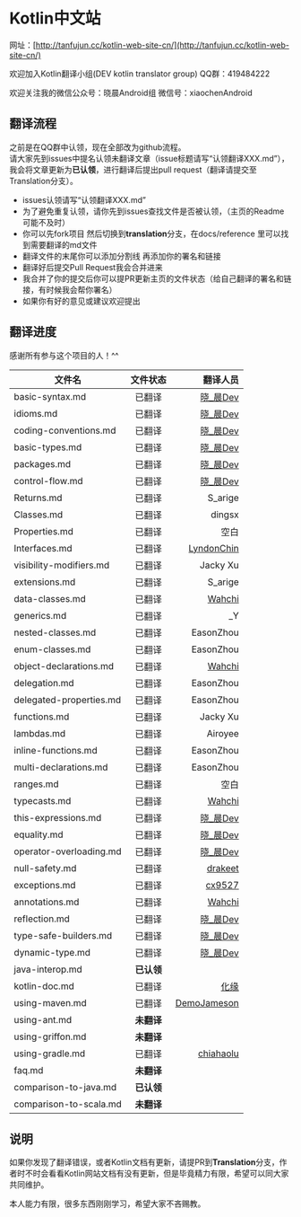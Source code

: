 # Kotlin中文站

网址：[http://tanfujun.cc/kotlin-web-site-cn/](http://tanfujun.cc/kotlin-web-site-cn/)

欢迎加入Kotlin翻译小组(DEV kotlin translator group)   QQ群：419484222  

欢迎关注我的微信公众号：晓晨Android组 微信号：xiaochenAndroid

## 翻译流程

之前是在QQ群中认领，现在全部改为github流程。  
请大家先到issues中提名认领未翻译文章（issue标题请写“认领翻译XXX.md”），我会将文章更新为**已认领**，进行翻译后提出pull request（翻译请提交至Translation分支）。

* issues认领请写“认领翻译XXX.md”
* 为了避免重复认领，请你先到issues查找文件是否被认领，（主页的Readme可能不及时）
* 你可以先fork项目 然后切换到**translation**分支，在docs/reference 里可以找到需要翻译的md文件
* 翻译文件的末尾你可以添加分割线 再添加你的署名和链接
* 翻译好后提交Pull Request我会合并进来
* 我合并了你的提交后你可以提PR更新主页的文件状态（给自己翻译的署名和链接，有时候我会帮你署名）
* 如果你有好的意见或建议欢迎提出

## 翻译进度

感谢所有参与这个项目的人！^^

| 文件名        | 文件状态           | 翻译人员  |  
| ------------- |:-------------:| -----:|  
|basic-syntax.md|已翻译|[晓_晨Dev](http://tanfujun.cc)|  
|idioms.md|已翻译|[晓_晨Dev](http://tanfujun.cc)|  
|coding-conventions.md|已翻译|[晓_晨Dev](http://tanfujun.cc)|  
|basic-types.md|已翻译|[晓_晨Dev](http://tanfujun.cc)|  
|packages.md|已翻译|[晓_晨Dev](http://tanfujun.cc)|  
|control-flow.md|已翻译|[晓_晨Dev](http://tanfujun.cc)|  
|Returns.md|已翻译|S_arige|  
|Classes.md|已翻译|dingsx|  
|Properties.md|已翻译|空白|  
|Interfaces.md |已翻译|[LyndonChin](https://github.com/LyndonChin)|  
|visibility-modifiers.md|已翻译|Jacky Xu|  
|extensions.md|已翻译|S_arige|  
|data-classes.md|已翻译|[Wahchi](https://github.com/wahchi)|  
|generics.md|已翻译|_Y|  
|nested-classes.md|已翻译|EasonZhou|  
|enum-classes.md|已翻译|EasonZhou|  
|object-declarations.md|已翻译|[Wahchi](https://github.com/wahchi)|  
|delegation.md|已翻译|EasonZhou|  
|delegated-properties.md|已翻译|EasonZhou|  
|functions.md|已翻译|Jacky Xu|  
|lambdas.md|已翻译|Airoyee|  
|inline-functions.md|已翻译|EasonZhou|  
|multi-declarations.md|已翻译|EasonZhou|  
|ranges.md|已翻译|空白|  
|typecasts.md|已翻译|[Wahchi](https://github.com/wahchi)|  
|this-expressions.md|已翻译|[晓_晨Dev](http://tanfujun.cc)|  
|equality.md|已翻译|[晓_晨Dev](http://tanfujun.cc)|  
|operator-overloading.md|已翻译|[晓_晨Dev](http://tanfujun.cc)|  
|null-safety.md|已翻译|[drakeet](https://github.com/drakeet)|  
|exceptions.md|已翻译|[cx9527](https://github.com/cx9527)|  
|annotations.md|已翻译|[Wahchi](https://github.com/wahchi)|  
|reflection.md|已翻译|[晓_晨Dev](http://tanfujun.cc)|  
|type-safe-builders.md|已翻译|[晓_晨Dev](http://tanfujun.cc)|  
|dynamic-type.md|已翻译|[晓_晨Dev](http://tanfujun.cc)|  
|java-interop.md|**已认领**||  
|kotlin-doc.md|已翻译|[化缘](http://frblog.sinaapp.com)|  
|using-maven.md|已翻译|[DemoJameson](http://www.demojameson.com)|  
|using-ant.md|**未翻译**||  
|using-griffon.md|**未翻译**||  
|using-gradle.md|已翻译|[chiahaolu](https://github.com/chiahaolu)|  
|faq.md|**未翻译**||  
|comparison-to-java.md|**已认领**||  
|comparison-to-scala.md|**未翻译**||  


## 说明

如果你发现了翻译错误，或者Kotlin文档有更新，请提PR到**Translation**分支，作者时不时会看看Kotlin网站文档有没有更新，但是毕竟精力有限，希望可以同大家共同维护。

本人能力有限，很多东西刚刚学习，希望大家不吝赐教。
